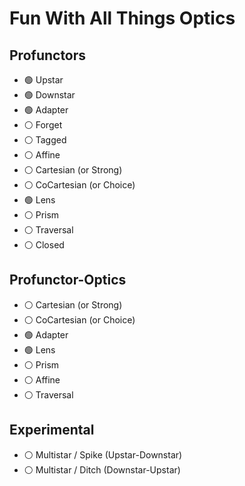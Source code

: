 # Fun With All Things Optics

## Profunctors
- :green_circle: Upstar
- :green_circle: Downstar
- :green_circle: Adapter
- :white_circle: Forget
- :white_circle: Tagged
- :white_circle: Affine
- :white_circle: Cartesian   (or Strong)
- :white_circle: CoCartesian (or Choice)
- :green_circle: Lens
- :white_circle: Prism
- :white_circle: Traversal
- :white_circle: Closed

## Profunctor-Optics
- :white_circle: Cartesian   (or Strong)
- :white_circle: CoCartesian (or Choice)
- :green_circle: Adapter
- :green_circle: Lens
- :white_circle: Prism
- :white_circle: Affine
- :white_circle: Traversal

## Experimental
- :white_circle: Multistar / Spike (Upstar-Downstar)
- :white_circle: Multistar / Ditch (Downstar-Upstar)